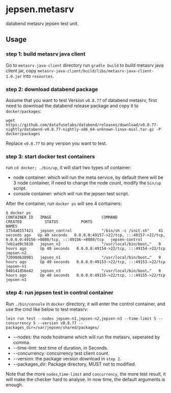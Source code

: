 # jepsen.metasrv

databend metasrv jepsen test unit.

## Usage

### step 1: build metasrv java client
Go to `metasrv-java-client` directory run `gradle build` to build metasrv java client jar, copy `metasrv-java-client/build/libs/metasrv-java-client-1.0.jar` into `resources`.

### step 2: download databend package
Assume that you want to test Version `v0.8.77` of databend metasrv, first need to download the databend release package and copy it to `docker/packages`:

```
wget https://github.com/datafuselabs/databend/releases/download/v0.8.77-nightly/databend-v0.8.77-nightly-x86_64-unknown-linux-musl.tar.gz -P docker/packages
```

Replace `v0.8.77` to any version you want to test.

### step 3: start docker test containers
run `cd docker; ./bin/up`, it will start two types of container:

* node container: which will run the meta service, by default there will be 3 node container, if need to change the node count, modify the `bin/up` script.
* console container: which will run the jepsen test script.

After the container, run `docker ps` will see 4 containers:
```
$ docker ps
CONTAINER ID   IMAGE                      COMMAND                  CREATED          STATUS          PORTS                                                                                  NAMES
1754a0157421   jepsen_control             "/bin/sh -c /init.sh"    41 seconds ago   Up 40 seconds   0.0.0.0:49157->22/tcp, :::49157->22/tcp, 0.0.0.0:49156->8080/tcp, :::49156->8080/tcp   jepsen-control
7eb1ad9c5630   jepsen_n2                  "/usr/local/bin/boot…"   9 hours ago      Up 40 seconds   0.0.0.0:49154->22/tcp, :::49154->22/tcp                                                jepsen-n2
72090d630981   jepsen_n1                  "/usr/local/bin/boot…"   9 hours ago      Up 40 seconds   0.0.0.0:49153->22/tcp, :::49153->22/tcp                                                jepsen-n1
940141d56e42   jepsen_n3                  "/usr/local/bin/boot…"   9 hours ago      Up 40 seconds   0.0.0.0:49155->22/tcp, :::49155->22/tcp                                                jepsen-n3
```

### step 4: run jepsen test in control container
Run `./bin/console` in `docker` directory, it will enter the control container, and use the cmd like below to test metasrv:

```
lein run test --nodes jepsen-n1,jepsen-n2,jepsen-n3 --time-limit 5 --concurrency 5 --version v0.8.77 --packages_dir=/var/jepsen/shared/packages/
```

* --nodes: the node hostname which will run the metasrv, seperated by comma.
* --time-limt: test time of duration, in Seconds.
* --concurrency: concurrency test client count.
* --version: the package version download in `step 2`.
* --packages_dir: Package directory, MUST not to modified.

Note that the more `nodes`,`time-limit` and `concurrency`, the more test result, it will make the checker hard to analyse. In now time, the default arguments is enough.


